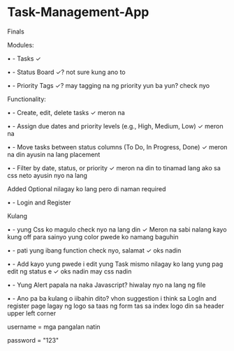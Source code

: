 # Task-Management-App
Finals

Modules:

•	- Tasks ✓

•	- Status Board ✓? not sure kung ano to

•	- Priority Tags ✓? may tagging na ng priority yun ba yun? check nyo

Functionality:

•	- Create, edit, delete tasks ✓ meron na

•	- Assign due dates and priority levels (e.g., High, Medium, Low) ✓ meron na

•	- Move tasks between status columns (To Do, In Progress, Done) ✓ meron na din ayusin na lang placement

•	- Filter by date, status, or priority ✓ meron na din to tinamad lang ako sa css neto ayusin nyo na lang

Added Optional nilagay ko lang pero di naman required

•	- Login and Register

Kulang

•	- yung Css ko magulo check nyo na lang din  ✓ Meron na sabi nalang kayo kung off para sainyo yung color pwede ko namang baguhin 

•	- pati yung ibang function check nyo, salamat ✓ oks nadin 

•	- Add kayo yung pwede i edit yung Task mismo nilagay ko lang yung pag edit ng status e  ✓ oks nadin may css nadin 

•	- Yung Alert papala na naka Javascript? hiwalay nyo na lang ng file

•	- Ano pa ba kulang o iibahin dito? vhon suggestion i think sa LogIn and register page lagay ng logo sa taas ng form tas sa index logo din sa header upper left corner



username = mga pangalan natin

password = "123"
